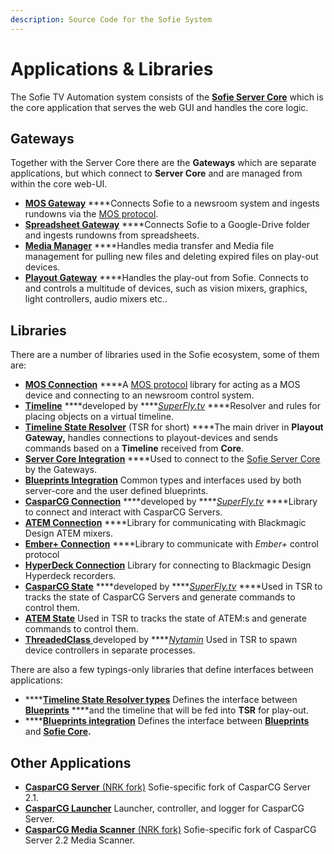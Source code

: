 ```yaml
---
description: Source Code for the Sofie System
---
```


# Applications & Libraries

The Sofie TV Automation system consists of the [**Sofie Server Core**](https://github.com/nrkno/tv-automation-server-core) which is the core application that serves the web GUI and handles the core logic.

## Gateways

Together with the Server Core there are the **Gateways** which are separate applications, but which connect to **Server Core** and are managed from within the core web-UI.

* [**MOS Gateway**](https://github.com/nrkno/tv-automation-mos-gateway) ****Connects Sofie to a newsroom system and ingests rundowns via the [MOS protocol](http://mosprotocol.com/).
* [**Spreadsheet Gateway**](https://github.com/SuperFlyTV/spreadsheet-gateway) ****Connects Sofie to a Google-Drive folder and ingests rundowns from spreadsheets.
* [**Media Manager**](https://github.com/nrkno/tv-automation-media-management) ****Handles media transfer and Media file management for pulling new files and deleting expired files on play-out devices.
* [**Playout Gateway**](https://github.com/nrkno/tv-automation-playout-gateway) ****Handles the play-out from Sofie. Connects to and controls a multitude of devices, such as vision mixers, graphics, light controllers, audio mixers etc..

## Libraries

There are a number of libraries used in the Sofie ecosystem, some of them are:

* [**MOS Connection**](https://github.com/nrkno/tv-automation-mos-connection/) ****A [MOS protocol](http://mosprotocol.com/) library for acting as a MOS device and connecting to an newsroom control system.
* [**Timeline**](https://github.com/SuperFlyTV/supertimeline) ****developed by ****[_SuperFly.tv_](https://github.com/SuperFlyTV) ****Resolver and rules for placing objects on a virtual timeline.
* [**Timeline State Resolver**](https://github.com/nrkno/tv-automation-state-timeline-resolver) \(TSR for short\) ****The main driver in **Playout Gateway,** handles connections to playout-devices and sends commands based on a **Timeline** received from **Core**.
* [**Server Core Integration**](https://github.com/nrkno/tv-automation-server-core-integration) ****Used to connect to the [Sofie Server Core](https://github.com/nrkno/tv-automation-server-core) by the Gateways.
* [**Blueprints Integration**](https://github.com/nrkno/tv-automation-sofie-blueprints-integration) Common types and interfaces used by both server-core and the user defined blueprints.
* [**CasparCG Connection**](https://github.com/SuperFlyTV/casparcg-connection) ****developed by ****[_SuperFly.tv_](https://github.com/SuperFlyTV) ****Library to connect and interact with CasparCG Servers.
* [**ATEM Connection**](https://github.com/nrkno/tv-automation-atem-connection) ****Library for communicating with Blackmagic Design ATEM mixers.
* [**Ember+ Connection**](https://github.com/nrkno/tv-automation-emberplus-connection) ****Library to communicate with _Ember+_ control protocol 
* [**HyperDeck Connection**](https://github.com/nrkno/tv-automation-hyperdeck-connection) Library for connecting to Blackmagic Design Hyperdeck recorders.
* [**CasparCG State**](https://github.com/superflytv/casparcg-state) ****developed by ****[_SuperFly.tv_](https://github.com/SuperFlyTV) ****Used in TSR to tracks the state of CasparCG Servers and generate commands to control them.
* [**ATEM State**](https://github.com/nrkno/tv-automation-atem-state)  Used in TSR to tracks the state of ATEM:s and generate commands to control them.
* [**ThreadedClass** ](https://github.com/nytamin/threadedClass)developed by ****[_Nytamin_](https://github.com/nytamin) Used in TSR to spawn device controllers in separate processes.

There are also a few typings-only libraries that define interfaces between applications:

* \*\*\*\*[**Timeline State Resolver types**](https://www.npmjs.com/package/timeline-state-resolver-types) Defines the interface between [**Blueprints**](dictionary.md#blueprints) ****and the timeline that will be fed into **TSR** for play-out.
* \*\*\*\*[**Blueprints integration**](https://www.npmjs.com/package/tv-automation-sofie-blueprints-integration) Defines the interface between [**Blueprints** ](dictionary.md#blueprints)and [**Sofie Core**](dictionary.md#sofie-core)**.**

## Other Applications

* [**CasparCG Server** \(NRK fork\)](https://github.com/nrkno/tv-automation-casparcg-server) Sofie-specific fork of CasparCG Server 2.1.
* [**CasparCG Launcher**](https://github.com/nrkno/tv-automation-casparcg-launcher) Launcher, controller, and logger for CasparCG Server.
* [**CasparCG Media Scanner** \(NRK fork\)](https://github.com/nrkno/tv-automation-casparcg-server) Sofie-specific fork of CasparCG Server 2.2 Media Scanner.



